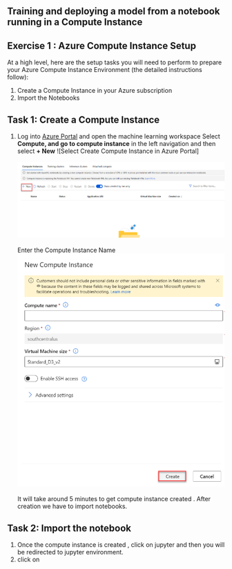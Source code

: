 ## Training and deploying a model from a notebook running in a Compute Instance
## Exercise 1 : Azure Compute Instance Setup
At a high level, here are the setup tasks you will need to perform to prepare your Azure Compute Instance Environment (the detailed instructions follow):
1. Create a Compute Instance in your Azure subscription
2. Import the  Notebooks
## Task 1: Create a Compute Instance
1. Log into [Azure Portal](https://portal.azure.com/) and open the machine learning workspace
Select **Compute, and go to compute instance** in the left navigation and then select **+ New**
![Select Create Compute Instance in Azure Portal]</br></br>
<kbd>![](Udacity/udacity01.png)</kbd></br></br>
Enter the Compute Instance Name 
<kbd>![](Udacity/udacity02.png)</kbd></br></br>
It will take around 5 minutes to get compute instance created .
After creation we have to import notebooks.
## Task 2: Import the notebook 
1. Once the compute instance is created , click on jupyter and then you will be redirected to jupyter environment.
2. click on 



